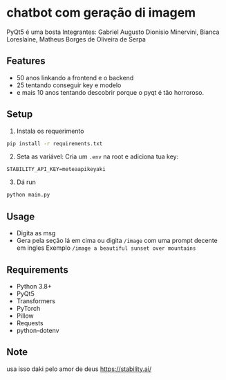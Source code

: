 # chatbot com geração di imagem

PyQt5 é uma bosta
Integrantes: Gabriel Augusto Dionisio Minervini, Bianca Loreslaine, Matheus Borges de Oliveira de Serpa

## Features

- 50 anos linkando a frontend e o backend
- 25 tentando conseguir key e modelo
- e mais 10 anos tentando descobrir porque o pyqt é tão horroroso.

## Setup

1. Instala os requerimento
```bash
pip install -r requirements.txt
```

2. Seta as variável:
Cria um `.env` na root e adiciona tua key:
```
STABILITY_API_KEY=meteaapikeyaki
```

3. Dá run
```bash
python main.py
```

## Usage

- Digita as msg
- Gera pela seção lá em cima ou digita `/image` com uma prompt decente em ingles
  Exemplo `/image a beautiful sunset over mountains`

## Requirements

- Python 3.8+
- PyQt5
- Transformers
- PyTorch
- Pillow
- Requests
- python-dotenv

## Note

usa isso daki pelo amor de deus https://stability.ai/ 